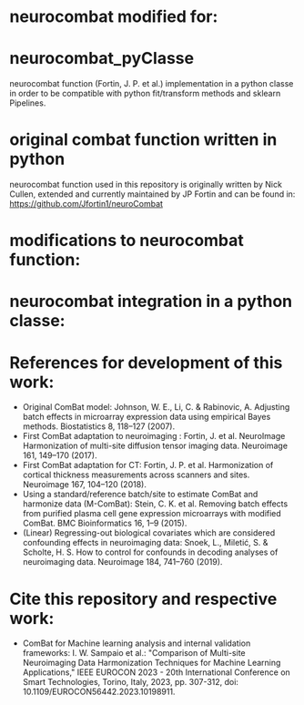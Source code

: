 # neurocombat modified for:
# neurocombat_pyClasse
neurocombat function (Fortin, J. P. et al.) implementation in a python classe in order to be compatible with python fit/transform methods and sklearn Pipelines.

# original combat function written in python
neurocombat function used in this repository is originally written by Nick Cullen, extended and currently maintained by JP Fortin and can be found in: https://github.com/Jfortin1/neuroCombat

# modifications to neurocombat function:

# neurocombat integration in a python classe:

# References for development of this work:
- Original ComBat model: Johnson, W. E., Li, C. & Rabinovic, A. Adjusting batch effects in microarray expression data using empirical Bayes methods. Biostatistics 8, 118–127 (2007).
- First ComBat adaptation to neuroimaging : Fortin, J. et al. NeuroImage Harmonization of multi-site diffusion tensor imaging data. Neuroimage 161, 149–170 (2017).
- First ComBat adaptation for CT: Fortin, J. P. et al. Harmonization of cortical thickness measurements across scanners and sites. Neuroimage 167, 104–120 (2018).
- Using a standard/reference batch/site to estimate ComBat and harmonize data (M-ComBat): Stein, C. K. et al. Removing batch effects from purified plasma cell gene expression microarrays with modified ComBat. BMC Bioinformatics 16, 1–9 (2015).
- (Linear) Regressing-out biological covariates which are considered confounding effects in neuroimaging data: Snoek, L., Miletić, S. & Scholte, H. S. How to control for confounds in decoding analyses of neuroimaging data. Neuroimage 184, 741–760 (2019).

# Cite this repository and respective work: 
- ComBat for Machine learning analysis and internal validation frameworks: I. W. Sampaio et al.: "Comparison of Multi-site Neuroimaging Data Harmonization Techniques for Machine Learning Applications," IEEE EUROCON 2023 - 20th International Conference on Smart Technologies, Torino, Italy, 2023, pp. 307-312, doi: 10.1109/EUROCON56442.2023.10198911.

